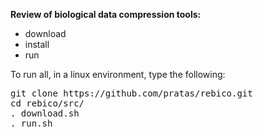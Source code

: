 <b>Review of biological data compression tools:</b>
<ul> 
	<li>download</li>
	<li>install</li>
	<li>run</li>
</ul>

To run all, in a linux environment, type the following:
<pre>
git clone https://github.com/pratas/rebico.git
cd rebico/src/
. download.sh
. run.sh
</pre>

